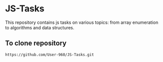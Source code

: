 # JS-Tasks

This repository contains js tasks on various topics: from array enumeration to algorithms and data structures.

## To clone repository

```shell
https://github.com/User-960/JS-Tasks.git
```
